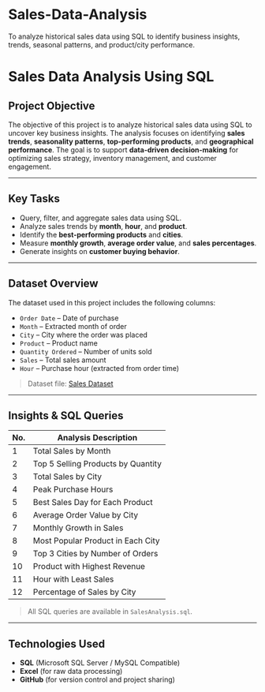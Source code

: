 # Sales-Data-Analysis
To analyze historical sales data using SQL to identify business insights, trends, seasonal patterns, and product/city performance.


#  Sales Data Analysis Using SQL

##  Project Objective

The objective of this project is to analyze historical sales data using SQL to uncover key business insights. The analysis focuses on identifying **sales trends**, **seasonality patterns**, **top-performing products**, and **geographical performance**. The goal is to support **data-driven decision-making** for optimizing sales strategy, inventory management, and customer engagement.

---

##  Key Tasks

- Query, filter, and aggregate sales data using SQL.
- Analyze sales trends by **month**, **hour**, and **product**.
- Identify the **best-performing products** and **cities**.
- Measure **monthly growth**, **average order value**, and **sales percentages**.
- Generate insights on **customer buying behavior**.

---

##  Dataset Overview

The dataset used in this project includes the following columns:

- `Order Date` – Date of purchase
- `Month` – Extracted month of order
- `City` – City where the order was placed
- `Product` – Product name
- `Quantity Ordered` – Number of units sold
- `Sales` – Total sales amount
- `Hour` – Purchase hour (extracted from order time)

> Dataset file: <a href='https://github.com/venkteshwari/Sales-Data-Analysis/blob/31e14f655950cf64f87cbaf89c333f45c17e677b/Sales%20Data.xlsx'> Sales Dataset </a>

---

##  Insights & SQL Queries

| No. | Analysis Description |
|-----|-----------------------|
| 1   |  Total Sales by Month |
| 2   |  Top 5 Selling Products by Quantity |
| 3   |  Total Sales by City |
| 4   |  Peak Purchase Hours |
| 5   |  Best Sales Day for Each Product |
| 6   |  Average Order Value by City |
| 7   |  Monthly Growth in Sales |
| 8   |  Most Popular Product in Each City |
| 9   |  Top 3 Cities by Number of Orders |
| 10  |  Product with Highest Revenue |
| 11  |  Hour with Least Sales |
| 12  |  Percentage of Sales by City |

> All SQL queries are available in `SalesAnalysis.sql`.

---

##  Technologies Used

- **SQL** (Microsoft SQL Server / MySQL Compatible)
- **Excel** (for raw data processing)
- **GitHub** (for version control and project sharing)


